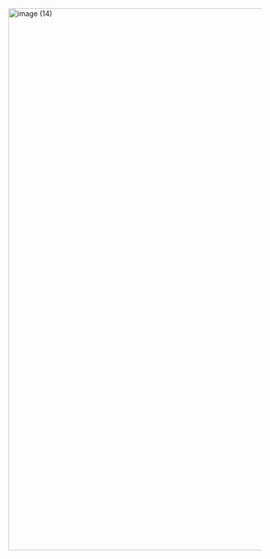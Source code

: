 <img width="1920" height="1080" alt="image (14)" src="https://github.com/user-attachments/assets/1f93b3ca-30a8-4141-bd23-0e01cabe69ed" />
